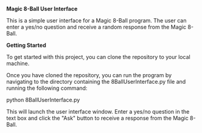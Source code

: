 **Magic 8-Ball User Interface**

This is a simple user interface for a Magic 8-Ball program. The user can enter a yes/no question and receive a random response from the Magic 8-Ball.

**Getting Started**

To get started with this project, you can clone the repository to your local machine.

Once you have cloned the repository, you can run the program by navigating to the directory containing the 8BallUserInterface.py file and running the following command:

python 8BallUserInterface.py

This will launch the user interface window. Enter a yes/no question in the text box and click the "Ask" button to receive a response from the Magic 8-Ball.
